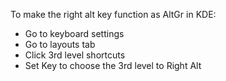 To make the right alt key function as AltGr in KDE:
- Go to keyboard settings
- Go to layouts tab
- Click 3rd level shortcuts
- Set Key to choose the 3rd level to Right Alt
